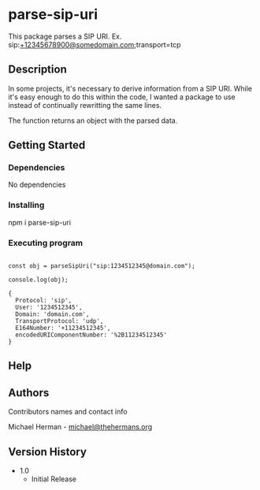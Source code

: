 # parse-sip-uri

This package parses a SIP URI. Ex. sip:+12345678900@somedomain.com;transport=tcp

## Description

In some projects, it's necessary to derive information from a SIP URI. While it's easy enough to do this within the code, I wanted a package to use instead of continually rewritting the same lines.

The function returns an object with the parsed data.

## Getting Started

### Dependencies

No dependencies

### Installing

npm i parse-sip-uri

### Executing program

```const parseSipUri = require('parse-sip-uri').parseSipUri;

const obj = parseSipUri("sip:1234512345@domain.com");

console.log(obj);

{
  Protocol: 'sip',
  User: '1234512345',
  Domain: 'domain.com',
  TransportProtocol: 'udp',
  E164Number: '+11234512345',
  encodedURIComponentNumber: '%2B11234512345'
}

```

## Help


## Authors

Contributors names and contact info

Michael Herman - michael@thehermans.org

## Version History

* 1.0
    * Initial Release

